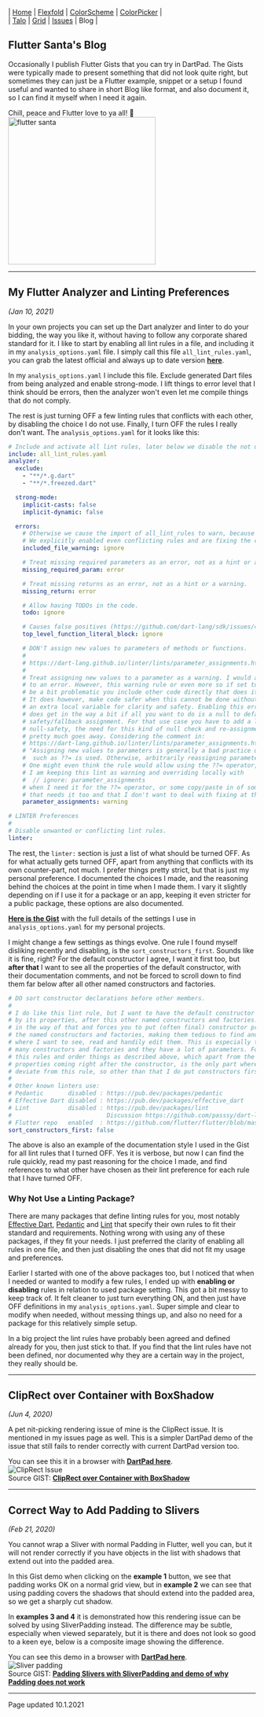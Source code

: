| [Home](https://rydmike.com) | [Flexfold](flexfold) | [ColorScheme](colorscheme) | [ColorPicker](colorpicker) |  
| [Talo](talo)                | [Grid](gridview)     | [Issues](issues)           | Blog                       |

## Flutter Santa's Blog

Occasionally I publish Flutter Gists that you can try in DartPad. The Gists were typically made
to present something that did not look quite right, but sometimes they can just be a Flutter 
example, snippet or a setup I found useful and wanted to share in short Blog like format,
and also document it, so I can find it myself when I need it again.

Chill, peace and Flutter love to ya all! 💙  
<img src="https://rydmike.com/assets/flutter_santa.jpg?raw=true" alt="flutter santa" width="300"/>   


---

## My Flutter Analyzer and Linting Preferences
*(Jan 10, 2021)*

In your own projects you can set up the Dart analyzer and linter to do your bidding, the way you like it, 
without having to follow any corporate shared standard for it. I like to start by enabling all lint rules 
in a file, and including it in my `analysis_options.yaml` file. I simply call this file `all_lint_rules.yaml`,
you can grab the latest official and always up to date version
[**here**](https://dart-lang.github.io/linter/lints/options/options.html).

In my `analysis_options.yaml` I include this file. Exclude generated Dart files from being analyzed and enable 
strong-mode. I lift things to error level that I think should be errors, then the analyzer won't even 
let me compile things that do not comply.

The rest is just turning OFF a few linting rules that conflicts with each other, by disabling the choice I 
do not use. Finally, I turn OFF the rules I really don't want. The `analysis_options.yaml` for it looks
like this:


```yaml
# Include and activate all lint rules, later below we disable the not used or desired ones.
include: all_lint_rules.yaml
analyzer:
  exclude:
    - "**/*.g.dart"
    - "**/*.freezed.dart"

  strong-mode:
    implicit-casts: false
    implicit-dynamic: false

  errors:
    # Otherwise we cause the import of all_lint_rules to warn, because of some rules conflicts.
    # We explicitly enabled even conflicting rules and are fixing the conflicts in this file.
    included_file_warning: ignore

    # Treat missing required parameters as an error, not as a hint or a warning.
    missing_required_param: error

    # Treat missing returns as an error, not as a hint or a warning.
    missing_return: error

    # Allow having TODOs in the code.
    todo: ignore

    # Causes false positives (https://github.com/dart-lang/sdk/issues/41571
    top_level_function_literal_block: ignore

    # DON'T assign new values to parameters of methods or functions.
    #
    # https://dart-lang.github.io/linter/lints/parameter_assignments.html
    #
    # Treat assigning new values to a parameter as a warning. I would almost like to set this
    # to an error. However, this warning rule or even more so if set to an error, can sometimes
    # be a bit problematic you include other code directly that does it a lot.
    # It does however, make code safer when this cannot be done without involving
    # an extra local variable for clarity and safety. Enabling this error, even as just a warning,
    # does get in the way a bit if all you want to do is a null to default value release runtime
    # safety/fallback assignment. For that use case you have to add a local rule override. With
    # null-safety, the need for this kind of null check and re-assignment to default if null,
    # pretty much goes away. Considering the comment in:
    # https://dart-lang.github.io/linter/lints/parameter_assignments.html:
    # "Assigning new values to parameters is generally a bad practice unless an operator
    #  such as ??= is used. Otherwise, arbitrarily reassigning parameters is usually a mistake."
    # One might even think the rule would allow using the ??= operator, but it does not. For now
    # I am keeping this lint as warning and overriding locally with
    #  // ignore: parameter_assignments
    # when I need it for the ??= operator, or some copy/paste in of some code that does things
    # that needs it too and that I don't want to deal with fixing at the moment.
    parameter_assignments: warning

# LINTER Preferences
#
# Disable unwanted or conflicting lint rules.
linter:
```

The rest, the `linter:` section is just a list of what should be turned OFF. As for what actually gets turned OFF, 
apart from anything that conflicts with its own 
counter-part, not much. I prefer things pretty strict, but that is just my personal preference. I documented the choices
I made, and the reasoning behind the choices at the point in time when I made them. I vary it slightly depending on if I
use it for a package or an app, keeping it even stricter for a public package, these options are also documented.

[**Here is the Gist**](https://gist.github.com/rydmike/fdb53ddd933c37d20e6f3188a936cd4c) with the full details of the 
settings I use in `analysis_options.yaml` for my personal projects.

I might change a few settings as things evolve. One rule I found myself disliking recently and disabling, is
the `sort_constructors_first`. Sounds like it is fine, right? For the default constructor I agree, I want it first
too, but **after that** I want to see all the properties of the default constructor, with their documentation 
comments, and not be forced to scroll down to find them far below after all other named constructors and factories.

```yaml
# DO sort constructor declarations before other members.
#
# I do like this lint rule, but I want to have the default constructor first, followed
# by its properties, after this other named constructors and factories. This rule gets
# in the way of that and forces you to put (often final) constructor properties after all
# the named constructors and factories, making them tedious to find and disconnected from
# where I want to see, read and handily edit them. This is especially the case if there are
# many constructors and factories and they have a lot of parameters. For now, I disable
# this rules and order things as described above, which apart from the default constructor
# properties coming right after the constructor, is the only part where I in practice
# deviate from this rule, so other than that I do put constructors first as well.
#
# Other known linters use:
# Pedantic       disabled : https://pub.dev/packages/pedantic
# Effective Dart disabled : https://pub.dev/packages/effective_dart
# Lint           disabled : https://pub.dev/packages/lint
#                           Discussion https://github.com/passsy/dart-lint/issues/1
# Flutter repo   enabled  : https://github.com/flutter/flutter/blob/master/analysis_options.yaml
sort_constructors_first: false
```

The above is also an example of the documentation style I used in the Gist for all lint rules that
I turned OFF. Yes it is verbose, but now I can find the rule quickly, read my past reasoning for the choice I made, 
and find references to what other have chosen as their lint preference for each rule that I have turned OFF.

### Why Not Use a Linting Package?

There are many packages that define linting rules for you, most notably 
[Effective Dart](https://pub.dev/packages/effective_dart), [Pedantic](https://pub.dev/packages/pedantic) and 
[Lint](https://pub.dev/packages/lint) that specify their own rules to fit their standard and requirements.
Nothing wrong with using any of these packages, if they fit your needs. I just preferred the clarity of 
enabling all rules in one file, and then just disabling the ones that did not fit my usage and preferences. 

Earlier I started with one of the above packages too, but I noticed that when I needed or wanted to modify a few 
rules, I ended up with **enabling or disabling** rules in relation to used package setting. This got a bit messy
to keep track of. It felt cleaner to just turn everything ON, and then just have OFF definitions in my 
`analysis_options.yaml`. Super simple and clear to modify when needed, without messing things up, and also no need for 
a package for this relatively simple setup.

In a big project the lint rules have probably been agreed and defined already for you, then just stick to that. If you
find that the lint rules have not been defined, nor documented why they are a certain way in the project, they really 
should be.

---

## ClipRect over Container with BoxShadow
*(Jun 4, 2020)*

A pet nit-picking rendering issue of mine is the ClipRect issue. It is mentioned in my issues page as well. This
is a simpler DartPad demo of the issue that still fails to render correctly with current DartPad version too.

You can see this it in a browser with [**DartPad here**](https://www.dartpad.dev/0c6a2412cb3222a02e25cfead9ba8d29?).  
<img src="https://rydmike.com/assets/ClipRectIssue.png?raw=true" alt="ClipRect Issue"/>  
Source GIST: [**ClipRect over Container with BoxShadow**](https://gist.github.com/rydmike/0c6a2412cb3222a02e25cfead9ba8d29)

---

## Correct Way to Add Padding to Slivers
*(Feb 21, 2020)*

You cannot wrap a Sliver with normal Padding in Flutter, well you can, but it will not render correctly if
you have objects in the list with shadows that extend out into the padded area.

In this Gist demo when clicking on the **example 1** button, we see that padding works OK on a
normal grid view, but in **example 2** we can see that using padding covers the shadows that should
extend into the padded area, so we get a sharply cut shadow.

In **examples 3 and 4** it is demonstrated how this rendering issue can be solved by using SliverPadding instead.
The difference may be subtle, especially when viewed separately, but it is there and does not look so good to a 
keen eye, below is a composite image showing the difference.

You can see this demo in a browser with [**DartPad here**](https://www.dartpad.dev/e199cb754fc08f4e1500efc96e322eee?).  
<img src="https://rydmike.com/assets/sliverpadding.png?raw=true" alt="Sliver padding"/>  
Source GIST: [**Padding Slivers with SliverPadding and demo of why Padding does not work**](https://gist.github.com/rydmike/e199cb754fc08f4e1500efc96e322eee)  


---
Page updated 10.1.2021